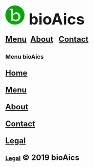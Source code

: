 # <a href="https://bioaics.github.io"><img width="60px" src="/bioAics.svg" /></a> &nbsp;<strong><font size="7">bioAics</font></strong>
<strong><font size="5"><a href="https://bioaics.github.io/menu">Menu</a></font></strong>&nbsp;&nbsp;&nbsp;<strong><font size="5"><a href="https://bioaics.github.io/about">About</a>&nbsp;&nbsp;&nbsp;<strong><font size="5"><a href="https://bioaics.github.io/contact">Contact</a></font></strong>
<p style=“line-height: 50%“><strong><font size="4">Menu bioAics</font></strong></P>
<p style=“line-height: 50%“><strong><font size="5"><a href="https://bioaics.github.io">Home</a></font></strong></P>
<p style=“line-height: 50%“><strong><font size="5"><a href="https://bioaics.github.io/menu">Menu</a></font></strong></P>
<p style=“line-height: 50%“><strong><font size="5"><a href="https://bioaics.github.io/about">About</a></font></strong></P>
<p style=“line-height: 50%“><strong><font size="5"><a href="https://bioaics.github.io/contact">Contact</a></font></strong></P>
<p style=“line-height: 50%“><strong><font size="5"><a href="https://bioaics.github.io/legal">Legal</a></font></strong></P>

<strong><font size="4"><a href="https://bioaics.github.io/legal">Legal</a></font></strong> © 2019 bioAics
